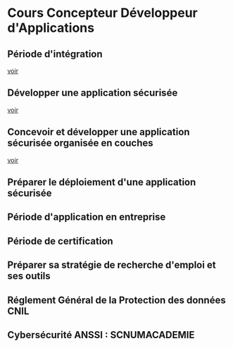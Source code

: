 # Cours Concepteur Développeur d'Applications

## Période d'intégration
[voir](1.%20Période%20d'intégration/Readme.md)

## Développer une application sécurisée
[voir](2.%20Développer%20une%20application%20sécurisée/Readme.md)

## Concevoir et développer une application sécurisée organisée en couches
[voir](3.%20Concevoir%20et%20développer%20une%20application%20sécurisée%20organisée%20en%20couches/Readme.md)

## Préparer le déploiement d'une application sécurisée

## Période d'application en entreprise

## Période de certification

## Préparer sa stratégie de recherche d'emploi et ses outils

## Réglement Général de la Protection des données CNIL

## Cybersécurité ANSSI : SCNUMACADEMIE